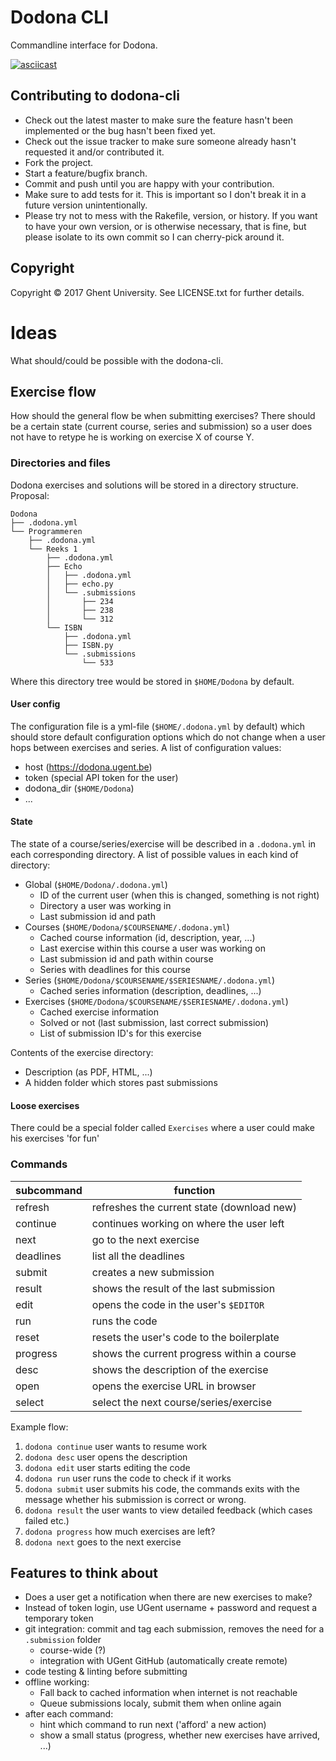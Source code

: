 # Dodona CLI

Commandline interface for Dodona.

[![asciicast](https://asciinema.org/a/uSQMrPzjFCQoxEtin293C7DZ9.png)](https://asciinema.org/a/uSQMrPzjFCQoxEtin293C7DZ9)

## Contributing to dodona-cli
 
* Check out the latest master to make sure the feature hasn't been implemented or the bug hasn't been fixed yet.
* Check out the issue tracker to make sure someone already hasn't requested it and/or contributed it.
* Fork the project.
* Start a feature/bugfix branch.
* Commit and push until you are happy with your contribution.
* Make sure to add tests for it. This is important so I don't break it in a future version unintentionally.
* Please try not to mess with the Rakefile, version, or history. If you want to have your own version, or is otherwise necessary, that is fine, but please isolate to its own commit so I can cherry-pick around it.

## Copyright

Copyright © 2017 Ghent University. See LICENSE.txt for
further details.

# Ideas

What should/could be possible with the dodona-cli.

## Exercise flow

How should the general flow be when submitting exercises? There should be a certain state (current course, series and submission) so a user does not have to retype he is working on exercise X of course Y.

### Directories and files
Dodona exercises and solutions will be stored in a directory structure. Proposal:
```
Dodona
├── .dodona.yml
└── Programmeren
    ├── .dodona.yml
    └── Reeks 1
        ├── .dodona.yml
        ├── Echo
        │   ├── .dodona.yml
        │   ├── echo.py
        │   └── .submissions
        │       ├── 234
        │       ├── 238
        │       └── 312
        └── ISBN
            ├── .dodona.yml
            ├── ISBN.py
            └── .submissions
                └── 533
```
Where this directory tree would be stored in `$HOME/Dodona` by default.

#### User config
The configuration file is a yml-file (`$HOME/.dodona.yml` by default) which should store default configuration options which do not change when a user hops between exercises and series. A list of configuration values:
- host (https://dodona.ugent.be)
- token (special API token for the user)
- dodona_dir (`$HOME/Dodona`)
- ...

#### State
The state of a course/series/exercise will be described in a `.dodona.yml` in each corresponding directory. A list of possible values in each kind of directory:

- Global (`$HOME/Dodona/.dodona.yml`)
  - ID of the current user (when this is changed, something is not right)
  - Directory a user was working in
  - Last submission id and path
- Courses (`$HOME/Dodona/$COURSENAME/.dodona.yml`)
  - Cached course information (id, description, year, ...)
  - Last exercise within this course a user was working on
  - Last submission id and path within course
  - Series with deadlines for this course
- Series (`$HOME/Dodona/$COURSENAME/$SERIESNAME/.dodona.yml`)
  - Cached series information (description, deadlines, ...)
- Exercises (`$HOME/Dodona/$COURSENAME/$SERIESNAME/.dodona.yml`)
  - Cached exercise information
  - Solved or not (last submission, last correct submission)
  - List of submission ID's for this exercise

Contents of the exercise directory:
  - Description (as PDF, HTML, ...)
  - A hidden folder which stores past submissions

#### Loose exercises
There could be a special folder called `Exercises` where a user could make his exercises 'for fun'

### Commands

| subcommand | function                                     |
| ---------- | -------------------------------------------- |
| refresh    | refreshes the current state (download new)   |
| continue   | continues working on where the user left     |
| next       | go to the next exercise                      |
| deadlines  | list all the deadlines                       |
| submit     | creates a new submission                     |
| result     | shows the result of the last submission      |
| edit       | opens the code in the user's `$EDITOR`       |
| run        | runs the code                                |
| reset      | resets the user's code to the boilerplate    |
| progress   | shows the current progress within a course   |
| desc       | shows the description of the exercise        |
| open       | opens the exercise URL in browser            |
| select     | select the next course/series/exercise       |

Example flow:

  1. `dodona continue` user wants to resume work
  2. `dodona desc` user opens the description
  3. `dodona edit` user starts editing the code
  4. `dodona run` user runs the code to check if it works
  5. `dodona submit` user submits his code, the commands exits with the message whether his submission is correct or wrong.
  6. `dodona result` the user wants to view detailed feedback (which cases failed etc.)
  7. `dodona progress` how much exercises are left?
  8. `dodona next` goes to the next exercise

## Features to think about
- Does a user get a notification when there are new exercises to make?
- Instead of token login, use UGent username + password and request a temporary token
- git integration: commit and tag each submission, removes the need for a `.submission` folder
  - course-wide (?)
  - integration with UGent GitHub (automatically create remote)
- code testing & linting before submitting
- offline working:
  - Fall back to cached information when internet is not reachable
  - Queue submissions localy, submit them when online again
- after each command:
  - hint which command to run next ('afford' a new action)
  - show a small status (progress, whether new exercises have arrived, ...)

